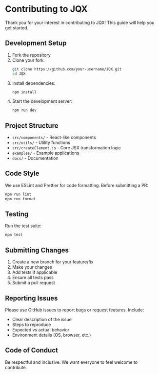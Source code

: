 # Contributing to JQX

Thank you for your interest in contributing to JQX! This guide will help you get started.

## Development Setup

1. Fork the repository
2. Clone your fork:
   ```bash
   git clone https://github.com/your-username/JQX.git
   cd JQX
   ```
3. Install dependencies:
   ```bash
   npm install
   ```
4. Start the development server:
   ```bash
   npm run dev
   ```

## Project Structure

- `src/components/` - React-like components
- `src/utils/` - Utility functions
- `src/createElement.js` - Core JSX transformation logic
- `examples/` - Example applications
- `docs/` - Documentation

## Code Style

We use ESLint and Prettier for code formatting. Before submitting a PR:

```bash
npm run lint
npm run format
```

## Testing

Run the test suite:

```bash
npm test
```

## Submitting Changes

1. Create a new branch for your feature/fix
2. Make your changes
3. Add tests if applicable
4. Ensure all tests pass
5. Submit a pull request

## Reporting Issues

Please use GitHub issues to report bugs or request features. Include:

- Clear description of the issue
- Steps to reproduce
- Expected vs actual behavior
- Environment details (OS, browser, etc.)

## Code of Conduct

Be respectful and inclusive. We want everyone to feel welcome to contribute.

